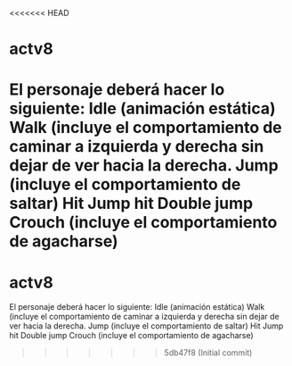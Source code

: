 <<<<<<< HEAD
# actv8
El personaje deberá hacer lo siguiente:  Idle (animación estática) Walk (incluye el comportamiento de caminar a izquierda y derecha sin dejar de ver hacia la derecha. Jump (incluye el comportamiento de saltar) Hit Jump hit Double jump Crouch (incluye el comportamiento de agacharse)
=======
# actv8
El personaje deberá hacer lo siguiente:  Idle (animación estática) Walk (incluye el comportamiento de caminar a izquierda y derecha sin dejar de ver hacia la derecha. Jump (incluye el comportamiento de saltar) Hit Jump hit Double jump Crouch (incluye el comportamiento de agacharse)
>>>>>>> 5db47f8 (Initial commit)
